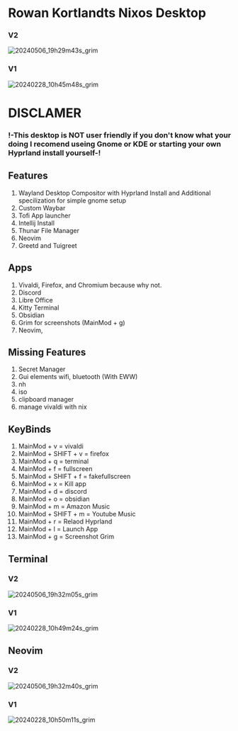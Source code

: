 # Rowan Kortlandts Nixos Desktop

### V2
![20240506_19h29m43s_grim](https://github.com/Rkortlandt/nixos/assets/93385295/3798fbb0-feb4-47b4-bba2-377bed9cd670)
### V1
![20240228_10h45m48s_grim](https://github.com/Rkortlandt/nixos/assets/93385295/66522e1b-b390-4a8a-8e2a-66fe41b2209c)

# DISCLAMER
### !-This desktop is NOT user friendly if you don't know what your doing I recomend useing Gnome or KDE or starting your own Hyprland install yourself-!

## Features
1. Wayland Desktop Compositor with Hyprland Install and Additional specilization for simple gnome setup
2. Custom Waybar
3. Tofi App launcher
4. Intellij Install
5. Thunar File Manager
6. Neovim
7. Greetd and Tuigreet

## Apps
1. Vivaldi, Firefox, and Chromium because why not.
2. Discord
3. Libre Office
4. Kitty Terminal
5. Obsidian
6. Grim for screenshots (MainMod + g)
7. Neovim,

## Missing Features
1. Secret Manager
2. Gui elements wifi, bluetooth (With EWW)
4. nh
5. iso
6. clipboard manager
7. manage vivaldi with nix

## KeyBinds 
1. MainMod + v = vivaldi
2. MainMod + SHIFT + v = firefox
3. MainMod + q = terminal
4. MainMod + f = fullscreen
5. MainMod + SHIFT + f = fakefullscreen
6. MainMod + x = Kill app
7. MainMod + d = discord
8. MainMod + o = obsidian
9. MainMod + m = Amazon Music
10. MainMod + SHIFT + m = Youtube Music
11. MainMod + r = Relaod Hyprland
12. MainMod + l = Launch App
13. MainMod + g = Screenshot Grim
    
## Terminal
### V2
![20240506_19h32m05s_grim](https://github.com/Rkortlandt/nixos/assets/93385295/869c504f-7c87-4c2f-bebf-56f8034156a0)
### V1
![20240228_10h49m24s_grim](https://github.com/Rkortlandt/nixos/assets/93385295/3c755dbb-2109-4acc-b3ed-6f07de0c9066)

## Neovim
### V2
![20240506_19h32m40s_grim](https://github.com/Rkortlandt/nixos/assets/93385295/314cfc46-344f-40c1-98c6-c62984ec7015)
### V1
![20240228_10h50m11s_grim](https://github.com/Rkortlandt/nixos/assets/93385295/d31ba80b-3d50-44dd-8cd5-db08a6cafba4)

